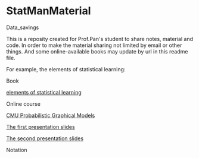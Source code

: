 # StatManMaterial
Data_savings

This is a reposity created for Prof.Pan's student to share notes, material and code. In order to make the material sharing not limited by email or other things.
And some online-available books may update by url in this readme file.

For example, the elements of statistical learning:

Book

[elements of statistical learning](https://web.stanford.edu/~hastie/Papers/ESLII.pdf) 

Online course

[CMU Probabilistic Graphical Models](http://www.cs.cmu.edu/~epxing/Class/10708-14/lecture.html)

[The first presentation slides](/PresentationSlides/elastic_net_presentation.html)

[The second presentation slides](./presentationSlides2/Slides2.md) 

Notation